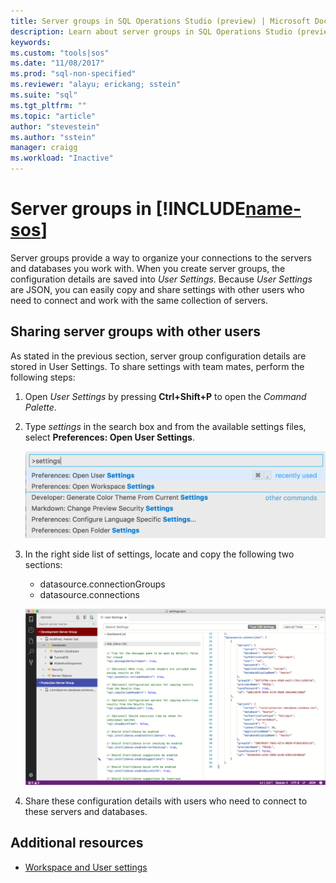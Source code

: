 ```yaml
---
title: Server groups in SQL Operations Studio (preview) | Microsoft Docs
description: Learn about server groups in SQL Operations Studio (preview).
keywords:
ms.custom: "tools|sos"
ms.date: "11/08/2017"
ms.prod: "sql-non-specified"
ms.reviewer: "alayu; erickang; sstein"
ms.suite: "sql"
ms.tgt_pltfrm: ""
ms.topic: "article"
author: "stevestein"
ms.author: "sstein"
manager: craigg
ms.workload: "Inactive"
---
```

# Server groups in [!INCLUDE[name-sos](../includes/name-sos-short.md)]

Server groups provide a way to organize your connections to the servers and databases you work with. When you create server groups, the configuration details are saved into *User Settings*. Because *User Settings* are JSON, you can easily copy and share settings with other users who need to connect and work with the same collection of servers. 


## Sharing server groups with other users

As stated in the previous section, server group configuration details are stored in User Settings. To share settings with team mates, perform the following steps:

1. Open *User Settings* by pressing **Ctrl+Shift+P** to open the *Command Palette*.
1. Type *settings* in the search box and from the available settings files, select **Preferences: Open User Settings**.

   ![Open user settings command](./media/server-groups/open-user-settings.png)

1. In the right side list of settings, locate and copy the following two sections:
   - datasource.connectionGroups
   - datasource.connections

   ![server groups in settings](./media/server-groups/server-groups-settings.png)

1. Share these configuration details with users who need to connect to these servers and databases.



## Additional resources
- [Workspace and User settings](settings.md)